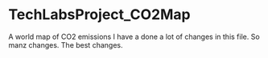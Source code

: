 # TechLabsProject_CO2Map
A world map of CO2 emissions
I have a done a lot of changes in this file. So manz changes. The best changes.